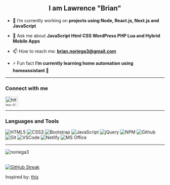 <h2 align="center">I am Lawrence "Brian"</h2>


- 🔭 I’m currently working on **projects using Node, React.js, Next.js and JavaScript**

- 💬 Ask me about **JavaScript Html CSS WordPress PHP Lua and Hybrid Mobile Apps**

- 📫 How to reach me: **brian.noriega3@gmail.com**

- ⚡ Fun fact **I’m currently learning home automation using homeassistant 🤣**

---

<h3 align="left">Connect with me</h3>
<p align="left">
<a href="https://www.linkedin.com/in/noriega3/" target="_blank"><img align="center" src="https://raw.githubusercontent.com/rahuldkjain/github-profile-readme-generator/master/src/images/icons/Social/linked-in-alt.svg" alt="https://www.linkedin.com/in/noriega3/" height="30" width="40" /></a>
</p>

---

<h3 align="left">Languages and Tools</h3>

![HTML5](https://img.shields.io/badge/HTML5-E34F26?style=for-the-badge&logo=html5&logoColor=white)
![CSS3](https://img.shields.io/badge/CSS3-1572B6?style=for-the-badge&logo=css3&logoColor=white)
![Bootstrap](https://img.shields.io/badge/Bootstrap-563D7C?style=for-the-badge&logo=bootstrap&logoColor=white)
![JavaScript](https://img.shields.io/badge/JavaScript-F7DF1E?style=for-the-badge&logo=javascript&logoColor=black)
![jQuery](https://img.shields.io/badge/jQuery-0769AD?style=for-the-badge&logo=jquery&logoColor=white)
![NPM](https://img.shields.io/badge/-npm-CB3837?style=for-the-badge&logo=npm&logoColor=white)
![Github](https://img.shields.io/badge/GitHub-100000?style=for-the-badge&logo=github&logoColor=white)
![Git](https://img.shields.io/badge/-Git-F05032?style=for-the-badge&logo=git&logoColor=white)
![VSCode](https://img.shields.io/badge/-Visual%20Studio%20Code-0078d7?style=for-the-badge&logo=visualstudiocode&logoColor=white)
![Netlify](https://img.shields.io/badge/Netlify-00C7B7?style=for-the-badge&logo=netlify&logoColor=white)
![MS Office](https://img.shields.io/badge/Microsoft_Office-D83B01?style=for-the-badge&logo=microsoft-office&logoColor=white)
  
  ---

<p><img align="left" src="https://github-readme-stats.vercel.app/api/top-langs?username=noriega3&&show_icons=true&title_color=ffffff&icon_color=bb2acf&text_color=daf7dc&bg_color=151515" alt="noriega3" /></p>

<br/>
<br/>

[![GitHub Streak](http://github-readme-streak-stats.herokuapp.com?user=noriega3&theme=vision-friendly-dark)](https://git.io/streak-stats)

Inspired by: [this](https://github.com/haiderkh1/haiderkh1)
